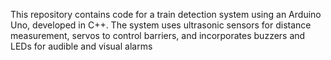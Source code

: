 This repository contains code for a train detection system using an Arduino Uno, developed in C++. The system uses ultrasonic sensors for distance measurement, servos to control barriers, and incorporates buzzers and LEDs for audible and visual alarms
